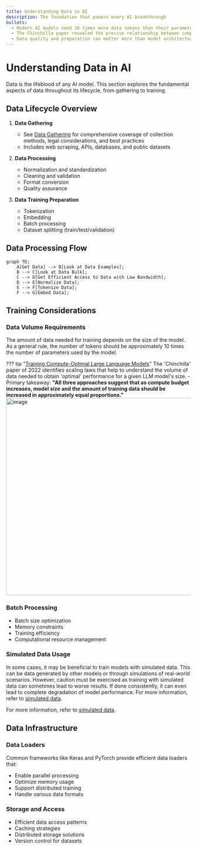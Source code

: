 ```yaml
---
title: Understanding Data in AI
description: The foundation that powers every AI breakthrough
bullets:
  - Modern AI models need 10 times more data tokens than their parameter count
  - The Chinchilla paper revealed the precise relationship between compute, model size, and data
  - Data quality and preparation can matter more than model architecture
---
```


# Understanding Data in AI

Data is the lifeblood of any AI model. This section explores the fundamental aspects of data throughout its lifecycle, from gathering to training.

## Data Lifecycle Overview

1. **Data Gathering**
    - See [Data Gathering](gathering/index.md) for comprehensive coverage of collection methods, legal considerations, and best practices
    - Includes web scraping, APIs, databases, and public datasets

2. **Data Processing**
    - Normalization and standardization
    - Cleaning and validation
    - Format conversion
    - Quality assurance

3. **Data Training Preparation**
    - Tokenization
    - Embedding
    - Batch processing
    - Dataset splitting (train/test/validation)

## Data Processing Flow

```mermaid
graph TD;
    A[Get Data] --> B[Look at Data Examples];
    B --> C[Look at Data Bulk];
    C --> D[Get Efficient Access to Data with Low Bandwidth];
    D --> E[Normalize Data];
    E --> F[Tokenize Data];
    F --> G[Embed Data];
```

## Training Considerations

### Data Volume Requirements

The amount of data needed for training depends on the size of the model. As a general rule, the number of tokens should be approximately 10 times the number of parameters used by the model.

??? tip "[Training Compute-Optimal Large Language Models](https://arxiv.org/pdf/2203.15556.pdf)"
    The 'Chinchilla' paper of 2022 identifies scaling laws that help to understand the volume of data needed to obtain 'optimal' performance for a given LLM model's size.
    - Primary takeaway: **"All three approaches suggest that as compute budget increases, model size and the amount of training data should be increased in approximately equal proportions."**
    <img width="538" alt="image" src="https://github.com/ianderrington/genai/assets/76016868/d9243085-2db9-4ef2-91d7-83249fdd6c18">

### Batch Processing

- Batch size optimization
- Memory constraints
- Training efficiency
- Computational resource management

### Simulated Data Usage

In some cases, it may be beneficial to train models with simulated data. This can be data generated by other models or through simulations of real-world scenarios. However, caution must be exercised as training with simulated data can sometimes lead to worse results. If done consistently, it can even lead to complete degradation of model performance. For more information, refer to [simulated data](augmentation/index.md).

For more information, refer to [simulated data](augmentation/index.md).

## Data Infrastructure

### Data Loaders
Common frameworks like Keras and PyTorch provide efficient data loaders that:
- Enable parallel processing
- Optimize memory usage
- Support distributed training
- Handle various data formats

### Storage and Access
- Efficient data access patterns
- Caching strategies
- Distributed storage solutions
- Version control for datasets
